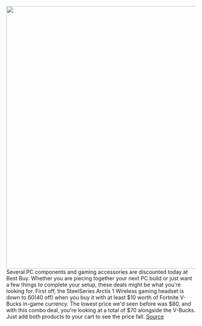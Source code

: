 <img src='https://cdn.vox-cdn.com/thumbor/3BhBYys8Gh6HXjofh-l3J-fxn14=/0x0:2040x1360/1200x800/filters:focal(857x517:1183x843)/cdn.vox-cdn.com/uploads/chorus_image/image/66733741/akrales_190829_3624_0162.0.jpg' width='700px' /><br/>
Several PC components and gaming accessories are discounted today at Best Buy. Whether you are piecing together your next PC build or just want a few things to complete your setup, these deals might be what you're looking for. First off, the SteelSeries Arctis 1 Wireless gaming headset is down to $60 ($40 off) when you buy it with at least $10 worth of Fortnite V-Bucks in-game currency. The lowest price we'd seen before was $80, and with this combo deal, you're looking at a total of $70 alongside the V-Bucks. Just add both products to your cart to see the price fall.
<a href='https://www.theverge.com/good-deals/2020/4/30/21241843/steelseries-arctis-1-wireless-headset-deal-fortnite-pc-xbox-game-pass'> Source <a/>